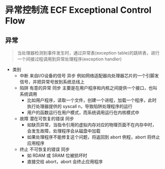 # 异常控制流 ECF Exceptional Control Flow

## 异常

> 当处理器检测到事件发生时，通过异常表(exception table)的跳转表，进行一个间接过程调用到异常处理程序(exception handler)

- 类别
  - 中断 来自I/O设备的信号 异步 例如网络适配器向处理器芯片的一个引脚发信号，并把异常号放到系统总线上
  - 陷阱 有意的异常 同步 主要是在用户程序和内核之间提供一个接口，也叫系统调用
    - 比如用户程序，读取一个文件，创建一个进程，加载一个程序，此时执行处理器提供的 syscall n，导致陷阱处理程序的运行
    - 用户的函数运行在用户模式，而系统调用运行在内核模式中
  - 故障 潜在可恢复的错误 同步
    - 如缺页异常，当指令引用的虚拟内存对应的物理页面不在内存中时，会发生故障，处理程序会从磁盘中加载
    - 如果处理程序不能修复这个问题，将返回到 abort 例程，abort 将终止应用程序
  - 终止 不可恢复的错误 同步
    - 如 RDAM 或 SRAM 位被损坏时
    - 直接交给 abort，abort 会终止应用程序
